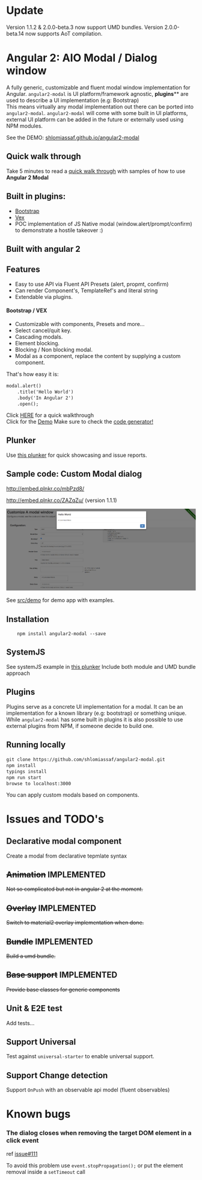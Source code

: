 # Update
Version 1.1.2 & 2.0.0-beta.3 now support UMD bundles.
Version 2.0.0-beta.14 now supports AoT compilation.

# Angular 2: AIO Modal / Dialog window

A fully generic, customizable and fluent modal window implementation for Angular.
`angular2-modal` is UI platform/framework agnostic, **plugins**** are used to describe a UI implementation (e.g: Bootstrap)  
This means virtually any modal implementation out there can be ported into `angular2-modal`.
`angular2-modal` will come with some built in UI platforms, external UI platform can be added in the future or externally used using NPM modules.

See the DEMO: [shlomiassaf.github.io/angular2-modal](http://shlomiassaf.github.io/angular2-modal/)

## Quick walk through
Take 5 minutes to read a [quick walk through](https://github.com/shlomiassaf/angular2-modal/tree/master/QUICKTHROUGH.md) with samples of how to use **Angular 2 Modal**

## Built in plugins:
  * [Bootstrap]()
  * [Vex](http://github.hubspot.com/vex/docs/welcome/)
  * POC implementation of JS Native modal (window.alert/prompt/confirm) to demonstrate a hostile takeover :)


## Built with angular 2

## Features  

  - Easy to use API via Fluent API Presets (alert, propmt, confirm)
  - Can render Component's, TemplateRef's and literal string
  - Extendable via plugins.  

#### Bootstrap / VEX
  - Customizable with components, Presets and more...  
  - Select cancel/quit key.
  - Cascading modals.  
  - Element blocking.  
  - Blocking / Non blocking modal.  
  - Modal as a component, replace the content by supplying a custom component.   


That's how easy it is:  
```
modal.alert()
    .title('Hello World')
    .body('In Angular 2')
    .open();
```

Click [HERE](https://github.com/shlomiassaf/angular2-modal/tree/master/QUICKTHROUGH.md) for a quick walkthrough  
Click for the [Demo](http://shlomiassaf.github.io/angular2-modal/) Make sure to check the [code generator!](http://shlomiassaf.github.io/angular2-modal#/bootstrap-demo/customizeModals)  

## Plunker
Use [this plunker](http://plnkr.co/edit/ZAZqZu?p=preview) for quick showcasing and issue reports.


## Sample code: Custom Modal dialog
http://embed.plnkr.co/mbPzd8/

http://embed.plnkr.co/ZAZqZu/   (version 1.1.1)


![Code Generator!](/preview.png)

See [src/demo](https://github.com/shlomiassaf/angular2-modal/tree/master/src/demo) for demo app with examples.

## Installation
```
    npm install angular2-modal --save
```

## SystemJS
See systemJS example in [this plunker](http://embed.plnkr.co/mbPzd8/)
Include both module and UMD bundle approach

## Plugins
Plugins serve as a concrete UI implementation for a modal. It can be an implementation for a known library (e.g: bootstrap) or something unique.  
While `angular2-modal` has some built in plugins it is also possible to use external plugins from NPM, if someone decide to build one.



## Running locally
    git clone https://github.com/shlomiassaf/angular2-modal.git  
    npm install  
    typings install  
    npm run start
    browse to localhost:3000  

You can apply custom modals based on components.


# Issues and TODO's
## Declarative modal component
Create a modal from declarative tepmlate syntax

## ~~Animation~~ IMPLEMENTED
~~Not so complicated but not in angular 2 at the moment.~~  



## ~~Overlay~~ IMPLEMENTED
~~Switch to material2 overlay implementation when done.~~  



## ~~Bundle~~ IMPLEMENTED
~~Build a umd bundle.~~  



## ~~Base support~~ IMPLEMENTED
~~Provide base classes for generic components~~  


## Unit & E2E test
Add tests...
## Support Universal
Test against `universal-starter` to enable universal support.
## Support Change detection
Support `OnPush` with an observable api model (fluent observables)

# Known bugs
### The dialog closes when removing the target DOM element in a click event
ref [issue#111](https://github.com/shlomiassaf/angular2-modal/issues/111)

To avoid this problem use `event.stopPropagation();` or put the element removal inside a `setTimeout` call
